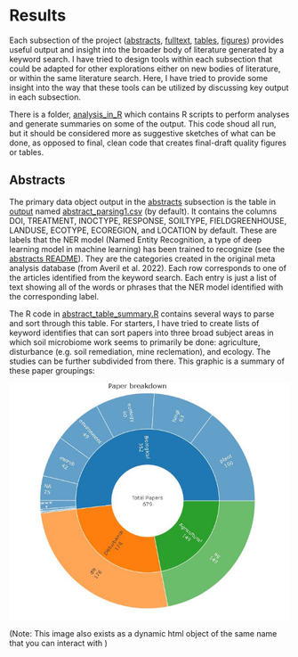# Results
Each subsection of the project ([abstracts](/abstracts/README.md), [fulltext](/fulltext/README.md), [tables](/tables/README.md), [figures](figures/README.md)) provides useful output and insight into the broader body of literature generated by a keyword search. I have tried to design tools within each subsection that could be adapted for other explorations either on new bodies of literature, or within the same literature search. Here, I have tried to provide some insight into the way that these tools can be utilized by discussing key output in each subsection. 

There is a folder, [analysis_in_R](/analysis_in_R/) which contains R scripts to perform analyses and generate summaries on some of the output. This code shoud all run, but it should be considered more as suggestive sketches of what can be done, as opposed to final, clean code that creates final-draft quality figures or tables. 

## Abstracts
The primary data object output in the [abstracts](/abstracts/) subsection is the table in [output](/output/) named [abstract_parsing1.csv](/output/abstract_parsing1.csv) (by default). It contains the columns DOI, TREATMENT, INOCTYPE, RESPONSE, SOILTYPE, FIELDGREENHOUSE, LANDUSE, ECOTYPE, ECOREGION, and LOCATION by default. These are labels that the NER model (Named Entity Recognition, a type of deep learning model in machine learning) has been trained to recognize (see the [abstracts README](/abstracts/README.md)). They are the categories created in the original meta analysis database (from Averil et al. 2022). Each row corresponds to one of the articles identified from the keyword search. Each entry is just a list of text showing all of the words or phrases that the NER model identified with the corresponding label.


The R code in [abstract_table_summary.R](/analysis_in_R/abstract_table_summary.R) contains several ways to parse and sort through this table. For starters, I have tried to create lists of keyword identifies that can sort papers into three broad subject areas in which soil microbiome work seems to primarily be done: agriculture, disturbance (e.g. soil remediation, mine reclemation), and ecology. The studies can be further subdivided from there. This graphic is a summary of these paper groupings: 

![alt text](/output/paper_summary.jpg)

(Note: This image also exists as a dynamic html object of the same name that you can interact with )


